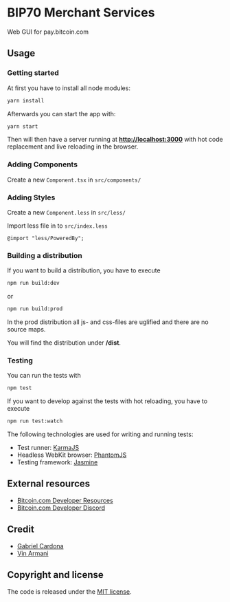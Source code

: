 # BIP70 Merchant Services

Web GUI for pay.bitcoin.com

## Usage

### Getting started

At first you have to install all node modules:

```bash
yarn install
```

Afterwards you can start the app with:

```bash
yarn start
```

Then will then have a server running at **[http://localhost:3000](http://localhost:3000)** with hot code replacement and live reloading in the browser.

### Adding Components

Create a new `Component.tsx` in `src/components/`

### Adding Styles

Create a new `Component.less` in `src/less/`

Import less file in to `src/index.less`

```less
@import "less/PoweredBy";
```

### Building a distribution

If you want to build a distribution, you have to execute

```bash
npm run build:dev
```

or

```bash
npm run build:prod
```

In the prod distribution all js- and css-files are uglified and there are no source maps.

You will find the distribution under **/dist**.

### Testing

You can run the tests with

```bash
npm test
```

If you want to develop against the tests with hot reloading, you have to execute

```bash
npm run test:watch
```

The following technologies are used for writing and running tests:

- Test runner: [KarmaJS](https://karma-runner.github.io)
- Headless WebKit browser: [PhantomJS](http://phantomjs.org)
- Testing framework: [Jasmine](https://jasmine.github.io/)

## External resources

- [Bitcoin.com Developer Resources](https://developer.bitcoin.com)
- [Bitcoin.com Developer Discord](http://geni.us/CashDev)

## Credit

- [Gabriel Cardona](https://twitter.com/cgcardona)
- [Vin Armani](https://twitter.com/vinarmani)

## Copyright and license

The code is released under the [MIT license](LICENSE?raw=true).
